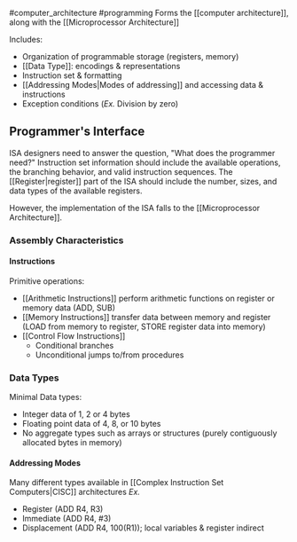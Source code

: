 #computer_architecture #programming 
Forms the [[computer architecture]], along with the [[Microprocessor Architecture]]

Includes:
- Organization of programmable storage (registers, memory)
- [[Data Type]]: encodings & representations
- Instruction set & formatting
- [[Addressing Modes|Modes of addressing]] and accessing data & instructions
- Exception conditions (*Ex.* Division by zero)

## Programmer's Interface
ISA designers need to answer the question, "What does the programmer need?" Instruction set information should include the available operations, the branching behavior, and valid instruction sequences. The [[Register|register]] part of the ISA should include the number, sizes, and data types of the available registers.

However, the implementation of the ISA falls to the [[Microprocessor Architecture]].

### Assembly Characteristics
#### Instructions
Primitive operations:
- [[Arithmetic Instructions]] perform arithmetic functions on register or memory data (ADD, SUB)
- [[Memory Instructions]] transfer data between memory and register (LOAD from memory to register, STORE register data into memory)
- [[Control Flow Instructions]]
	- Conditional branches
	- Unconditional jumps to/from procedures
### Data Types
Minimal Data types:
- Integer data of 1, 2 or 4 bytes
- Floating point data of 4, 8, or 10 bytes
- No aggregate types such as arrays or structures (purely contiguously allocated bytes in memory)
#### Addressing Modes
Many different types available in [[Complex Instruction Set Computers|CISC]] architectures
*Ex.*
- Register (ADD R4, R3)
- Immediate (ADD R4, #3)
- Displacement (ADD R4, 100(R1)); local variables & register indirect